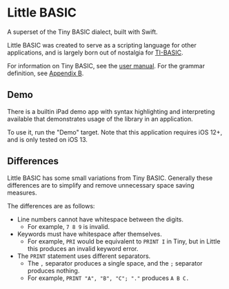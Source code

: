 # Little BASIC

A superset of the Tiny BASIC dialect, built with Swift.

Little BASIC was created to serve as a scripting language for other applications, and is largely born out of nostalgia for [TI-BASIC](https://en.wikipedia.org/wiki/TI-BASIC).

For information on Tiny BASIC, see the [user manual](http://users.telenet.be/kim1-6502/tinybasic/tbum.html).
For the grammar definition, see [Appendix B](http://users.telenet.be/kim1-6502/tinybasic/tbum.html#appb).

## Demo

There is a builtin iPad demo app with syntax highlighting and interpreting available that demonstrates usage of the library in an application.

To use it, run the "Demo" target. Note that this application requires iOS 12+, and is only tested on iOS 13.

## Differences

Little BASIC has some small variations from Tiny BASIC.
Generally these differences are to simplify and remove unnecessary space saving measures.

The differences are as follows:

* Line numbers cannot have whitespace between the digits.
   * For example, `7 8 9` is invalid.
* Keywords must have whitespace after themselves.
   * For example, `PRI` would be equivalent to `PRINT I` in Tiny, but in Little this produces an invalid keyword error.
* The `PRINT` statement uses different separators.
   * The `,` separator produces a single space, and the `;` separator produces nothing.
   * For example, `PRINT "A", "B", "C"; "."` produces `A B C.`
